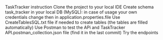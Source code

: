 TaskTracker instruction
Clone the project to your local IDE
Create schema task_tracker in your local DB (MySQL): in case of usage your own credentials change then in application.properties.file
Use CreateTablesSQL.txt file if needed to create tables (the tables are filled automatically)
Use Postman to test the APi and TaskTracker API.postman_collection.json file (find it in the last commit)
Try the endpoints

